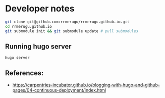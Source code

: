 
# Developer notes

```sh
git clone git@github.com:rrmerugu/rrmerugu.github.io.git
cd rrmerugu.github.io
git submodule init && git submodule update # pull submodules
```

## Running hugo server 

```
hugo server
```


## References:
- https://carpentries-incubator.github.io/blogging-with-hugo-and-github-pages/04-continuous-deployment/index.html